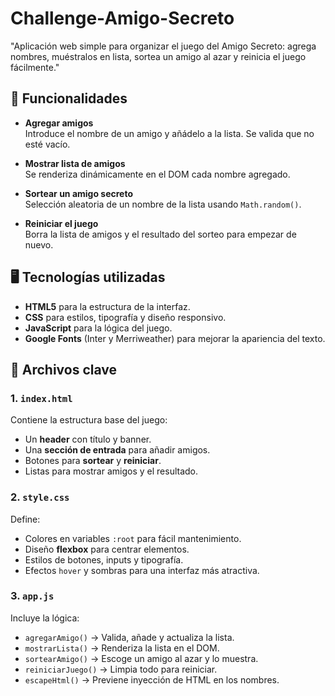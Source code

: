 # Challenge-Amigo-Secreto
"Aplicación web simple para organizar el juego del Amigo Secreto: agrega nombres, muéstralos en lista, sortea un amigo al azar y reinicia el juego fácilmente."
## 🚀 Funcionalidades

- **Agregar amigos**  
  Introduce el nombre de un amigo y añádelo a la lista. Se valida que no esté vacío.
  
- **Mostrar lista de amigos**  
  Se renderiza dinámicamente en el DOM cada nombre agregado.
  
- **Sortear un amigo secreto**  
  Selección aleatoria de un nombre de la lista usando `Math.random()`.
  
- **Reiniciar el juego**  
  Borra la lista de amigos y el resultado del sorteo para empezar de nuevo.

## 🖥️ Tecnologías utilizadas

- **HTML5** para la estructura de la interfaz.
- **CSS** para estilos, tipografía y diseño responsivo.
- **JavaScript** para la lógica del juego.
- **Google Fonts** (Inter y Merriweather) para mejorar la apariencia del texto.

## 📜 Archivos clave

### 1. `index.html`
Contiene la estructura base del juego:
- Un **header** con título y banner.
- Una **sección de entrada** para añadir amigos.
- Botones para **sortear** y **reiniciar**.
- Listas para mostrar amigos y el resultado.

### 2. `style.css`
Define:
- Colores en variables `:root` para fácil mantenimiento.
- Diseño **flexbox** para centrar elementos.
- Estilos de botones, inputs y tipografía.
- Efectos `hover` y sombras para una interfaz más atractiva.

### 3. `app.js`
Incluye la lógica:
- `agregarAmigo()` → Valida, añade y actualiza la lista.
- `mostrarLista()` → Renderiza la lista en el DOM.
- `sortearAmigo()` → Escoge un amigo al azar y lo muestra.
- `reiniciarJuego()` → Limpia todo para reiniciar.
- `escapeHtml()` → Previene inyección de HTML en los nombres.
